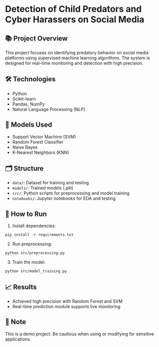 # Detection of Child Predators and Cyber Harassers on Social Media

## 📚 Project Overview
This project focuses on identifying predatory behavior on social media platforms using supervised machine learning algorithms. The system is designed for real-time monitoring and detection with high precision.

## 🛠 Technologies
- Python
- Scikit-learn
- Pandas, NumPy
- Natural Language Processing (NLP)

## 🧠 Models Used
- Support Vector Machine (SVM)
- Random Forest Classifier
- Naive Bayes
- K-Nearest Neighbors (KNN)

## 🗂️ Structure
- `data/`: Dataset for training and testing
- `models/`: Trained models (.pkl)
- `src/`: Python scripts for preprocessing and model training
- `notebooks/`: Jupyter notebooks for EDA and testing

## 🚀 How to Run
1. Install dependencies:
```
pip install -r requirements.txt
```
2. Run preprocessing:
```
python src/preprocessing.py
```
3. Train the model:
```
python src/model_training.py
```

## 📈 Results
- Achieved high precision with Random Forest and SVM
- Real-time prediction module supports live monitoring

## 🔐 Note
This is a demo project. Be cautious when using or modifying for sensitive applications.
